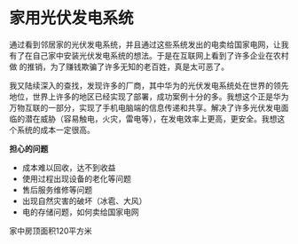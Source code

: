 # 家用光伏发电系统

通过看到邻居家的光伏发电系统，并且通过这些系统发出的电卖给国家电网，让我有了在自己家中安装光伏发电系统的想法。于是在互联网上看到了许多企业在农村做 的推销，为了赚钱欺骗了许多无知的老百姓，真是太可恶了。

我又陆续深入的查找，发现许多的厂商，其中华为的光伏发电系统处在世界的领先地位，世界上许多的地区已经实现了部署，成功案例十分的多。我想这个正是华为万物互联的一部分，实现了手机电脑端的信息传递和共享。解决了许多光伏发电面临的潜在威胁（容易触电，火灾，雷电等），在发电效率上更高，更安全。我想这个系统的成本一定很高。

**担心的问题**

- 成本难以回收，达不到收益
- 使用过程出现设备的老化等问题
- 售后服务维修等问题
- 出现自然灾害的破坏（冰雹、大风）
- 电的存储问题，如何卖给国家电网

家中房顶面积120平方米